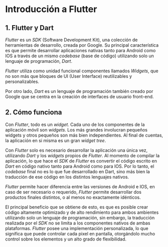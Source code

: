 # Introducción a Flutter

## 1. Flutter y Dart

*Flutter* es un *SDK* (Software Development Kit), una colección de herramientas de desarrollo, creada por Google.
Su principal característica es que permite desarrollar aplicaciones nativas tanto para Android como IOS a través de un mismo *codebase* (base de código) utilizando solo un lenguaje de programación, *Dart*.

*Flutter* utiliza como unidad funcional componentes llamados *Widgets*, que no son más que bloques de UI (User Interface) reutilizables y personalizables.

Por otro lado, *Dart* es un lenguaje de programación también creado por Google que se centra en la creación de interfaces de usuario front-end.

## 2. Cómo funciona

Con *Flutter*, todo es un *widget*. Cada uno de los componentes de la aplicación móvil son *widgets*. Los más grandes involucran pequeños widgets y otros pequeños son más bien independientes. Al final de cuentas, la aplicación en si misma es un gran *widget tree*. 

Con *Flutter* solo es necesario desarrollar la aplicación una única vez, utilizando *Dart* y los *widgets* propios de *Flutter*.
Al momento de compilar la aplicación, lo que hace el *SDK* de *Flutter* es convertir el código escrito en *Dart* en código nativo tanto para Android como para IOS. Por lo tanto, el *codebase* final no es lo que fue desarrollado en Dart, sino más bien la traducción de ese código en los distintos lenguajes nativos.

*Flutter* permite hacer diferencia entre las versiones de Android e IOS, en caso de ser necesario o requerido, *Flutter* permite desarrollar dos productos finales distintos, o al menos no exactamente idénticos. 

El principal beneficio que se obtiene de esto, es que es posible crear código altamente optimizado y de alto rendimiento para ambos ambientes utilizando solo un lenguaje de programación, sin embargo, la traducción realizada por el *SDK* no se limita a los componentes nativos de ambas plataformas. *Flutter* posee una implementación personalizada, lo que significa que puede controlar cada pixel en pantalla, otorgándolo mucho control sobre los elementos y un alto grado de flexibilidad.

